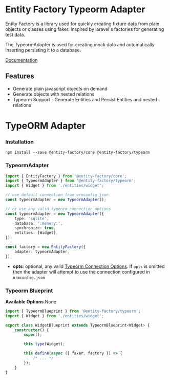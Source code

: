 # Entity Factory Typeorm Adapter

Entity Factory is a library used for quickly creating fixture data from plain
objects or classes using faker. Inspired by laravel's factories for generating
test data.

The TypeormAdapter is used for creating mock data and automatically inserting
persisting it to a database.

[Documentation](https://entity-factory.gitbook.io/entity-factory/)

## Features

-   Generate plain javascript objects on demand
-   Generate objects with nested relations
-   Typeorm Support - Generate Entities and Persist Entities and nested relations

# TypeORM Adapter

### Installation

```
npm install --save @entity-factory/core @entity-factory/typeorm
```

### TypeormAdapter

```typescript
import { EntityFactory } from '@entity-factory/core';
import { TypeormAdapter } from '@entity-factory/typeorm';
import { Widget } from './entities/widget';

// use default connection from ormconfig.json
const typeormAdapter = new TypeormAdapter();

// or use any valid typeorm connection options
const typeormAdapter = new TypeormAdapter({
    type: 'sqlite',
    database: ':memory:',
    synchronize: true,
    entities: [Widget],
});

const factory = new EntityFactory({
    adapter: typeormAdapter,
});
```

-   **opts**: optional, any valid
    [Typeorm Connection Options](https://typeorm.io/#/connection-options). If `opts`
    is omitted then the adapter will attempt to use the connection configured in
    `ormconfig.json`

### Typeorm Blueprint

**Available Options**
None

```typescript
import { TypeormBlueprint } from '@entity-factory/typeorm';
import { Widget } from './entities/widget';

export class WidgetBlueprint extends TypeormBlueprint<Widget> {
    constructor() {
        super();

        this.type(Widget);

        this.define(async ({ faker, factory }) => {
            /* ... */
        });
    }
}
```
